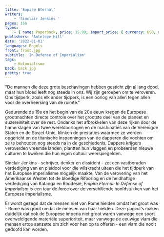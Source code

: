 ```yaml
---
title: 'Empire Eternal'
writers:
    - 'Sinclair Jenkins '
pages: 166
types:
    - { name: Paperback, price: 15.99, import_price: { currency: USD, amount: 14.31 }, isbn: 978-1-956887-36-5, size: { height: 216, width: 140, depth: 10 }, supplier: 'Ex Libris' }
publishers: 'Antelope Hill'
date: '2022-01-01'
languages: Engels
front: front.jpg
subtitle: 'In Defense of Imperialism'
tags:
    - Kolonialisme
back: back.jpg
pretty: true
---
```


"De mannen die deze grote beschavingen hebben gesticht zijn al lang dood, maar hun bloed leeft nog steeds in ons. Wij zijn geroepen om te veroveren. Ons tijdperk, zoals elk ander tijdperk, is een oorlog van allen tegen allen voor de overheersing van de ruimte."

Gedurende de 19e en het begin van de 20e eeuw kregen de Europese grootmachten directe controle over het grootste deel van de planeet en suzereiniteit over de rest. Ondanks het afbrokkelen van deze rijken door de hamerslagen van twee wereldoorlogen en de machinaties van de Verenigde Staten en de Sovjet-Unie, klinken de prestaties waarmee ze werden opgericht en de titanische inspanningen van de dapperen die vochten om ze te behouden nog steeds na in de geschiedenis. Dappere krijgers veroverden vreemde landen, plantten hun vlaggen en probeerden nieuwe culturen te kweken die hun eigen cultuur weerspiegelden.

Sinclair Jenkins - schrijver, denker en dissident - zet een vastberaden verdediging van en pleidooi voor die wilskracht uiteen die het tijdperk van het Europese imperialisme mogelijk maakte. Van de verovering van het Amerikaanse Westen tot de bloedige Rifoorlog en de heldhaftige verdediging van Katanga en Rhodesië, *Empire Eternal: In Defense of Imperialism* is een tour de force over de verschillende hoofdstukken van het Europese imperialisme.

Er wordt gezegd dat de mensen niet van Rome hielden omdat het groot was - Rome was groot omdat de mensen van haar hielden. Deze pagina's maken duidelijk dat ook de Europese imperia niet groot waren vanwege een soort overweldigende materiële superioriteit, maar vanwege de eeuwige vlam die mensen ertoe aanzette om zich voor hen op te offeren - een vlam die nooit gedoofd kan worden.
